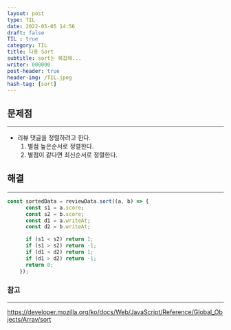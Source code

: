 ```yaml
---
layout: post
type: TIL
date: 2022-05-05 14:56
draft: false
TIL : true
category: TIL
title: 다중 Sort
subtitle: sort는 복잡해...
writer: 000000
post-header: true
header-img: /TIL.jpeg
hash-tag: [sort]
---
```


## 문제점

---

- 리뷰 댓글을 정렬하려고 한다.
    1. 별점 높은순서로 정렬한다.
    2. 별점이 같다면 최신순서로 정렬한다.

## 해결

---

```jsx
const sortedData = reviewData.sort((a, b) => {
      const s1 = a.score;
      const s2 = b.score;
      const d1 = a.writeAt;
      const d2 = b.writeAt;

      if (s1 < s2) return 1;
      if (s1 > s2) return -1;
      if (d1 < d2) return 1;
      if (d1 > d2) return -1;
      return 0;
    });
```

### 참고

---

https://developer.mozilla.org/ko/docs/Web/JavaScript/Reference/Global_Objects/Array/sort